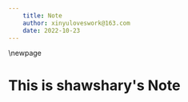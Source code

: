 ```yaml
---
    title: Note
    author: xinyuloveswork@163.com
    date: 2022-10-23
---
```


\newpage

# This is shawshary's Note #

